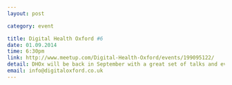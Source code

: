 ```yaml
---
layout: post

category: event

title: Digital Health Oxford #6
date: 01.09.2014
time: 6:30pm
link: http://www.meetup.com/Digital-Health-Oxford/events/199095122/
detail: DHOx will be back in September with a great set of talks and events lined up for the autumn.  First up is an evening meetup on Monday Sept 1st, this time in the Kennedy room on the 3rd floor of the new John Henry Brookes Building (on the Oxford Brookes Headington Campus). Access is via the main entrance on London Road, and the room will be signposted. 
email: info@digitaloxford.co.uk
---
```

